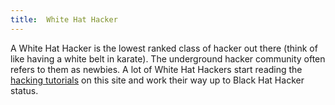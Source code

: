 ```yaml
---
title:  White Hat Hacker
---
```

A White Hat Hacker is the lowest ranked class of hacker out there (think of like having a white belt in karate). The underground hacker community often refers to them as newbies. A lot of White Hat Hackers start reading the <a href="/tutorials">hacking tutorials</a> on this site and work their way up to Black Hat Hacker status.
